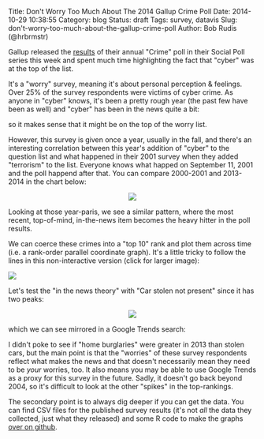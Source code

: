 Title: Don't Worry Too Much About The 2014 Gallup Crime Poll
Date: 2014-10-29 10:38:55
Category: blog
Status: draft
Tags: survey, datavis
Slug: don't-worry-too-much-about-the-gallup-crime-poll
Author: Bob Rudis (@hrbrmstr)

Gallup released the [results](http://www.gallup.com/poll/178856/hacking-tops-list-crimes-americans-worry.aspx) of their annual "Crime" poll in their Social Poll series this week and spent much time highlighting the fact that "cyber" was at the top of the list.

It's a "worry" survey, meaning it's about personal perception &amp; feelings. Over 25% of the survey respondents were victims of cyber crime. As anyone in "cyber" knows, it's been a pretty rough year (the past few have been as well) and "cyber" has been in the news quite a bit:

<center><script type="text/javascript" src="//www.google.com/trends/embed.js?hl=en-US&q=%22data+breach%22&date=6/2014+5m&cmpt=q&content=1&cid=TIMESERIES_GRAPH_0&export=5&w=600&h=360"></script></center>

so it makes sense that it might be on the top of the worry list. 

However, this survey is given once a year, usually in the fall, and there's an interesting correlation between this year's addition of "cyber" to the question list and what happened in their 2001 survey when they added "terrorism" to the list. Everyone knows what happed on September 11, 2001 and the poll happend after that. You can compare 2000-2001 and 2013-2014 in the chart below:

<center><img src="http://dds.ec/blog/images/2014/10/gallup.svg"  style="max-width:100%"/></center>

Looking at those year-paris, we see a similar pattern, where the most recent, top-of-mind, in-the-news item becomes the heavy hitter in the poll results.

We can coerce these crimes into a "top 10" rank and plot them across time (i.e. a rank-order parallel coordinate graph). It's a little tricky to follow the lines in this non-interactive version (click for larger image):

<a class="mag" href="http://dds.ec/blog/images/2014/10/gallup-rank.png"><img style="max-width:100%" src="http://dds.ec/blog/images/2014/10/gallup-rank.png"></a>

Let's test the "in the news theory" with "Car stolen not present" since it has two peaks:

<center><img src="http://dds.ec/blog/images/2014/10/car-stolen.png"  style="max-width:100%"/></center>

which we can see mirrored in a Google Trends search:

<code><script type="text/javascript" src="//www.google.com/trends/embed.js?hl=en-US&q=car+stolen,+auto+theft&cmpt=q&content=1&cid=TIMESERIES_GRAPH_0&export=5&w=600&h=360"></script></code>

I didn't poke to see if "home burglaries" were greater in 2013 than stolen cars, but the main point is that the "worries" of these survey respondents reflect what makes the news and that doesn't necessarily mean they need to be *your* worries, too. It also means you may be able to use Google Trends as a proxy for this survey in the future. Sadly, it doesn't go back beyond 2004, so it's difficult to look at the other "spikes" in the top-rankings.

The secondary point is to always dig deeper if you can get the data. You can find CSV files for the published survey results (it's not _all_ the data they collected, just what they released) and some R code to make the graphs [over on github](https://github.com/hrbrmstr/gallup-crime-2014).